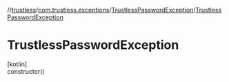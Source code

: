 //[trustless](../../../index.md)/[com.trustless.exceptions](../index.md)/[TrustlessPasswordException](index.md)/[TrustlessPasswordException](-trustless-password-exception.md)

# TrustlessPasswordException

[kotlin]\
constructor()
